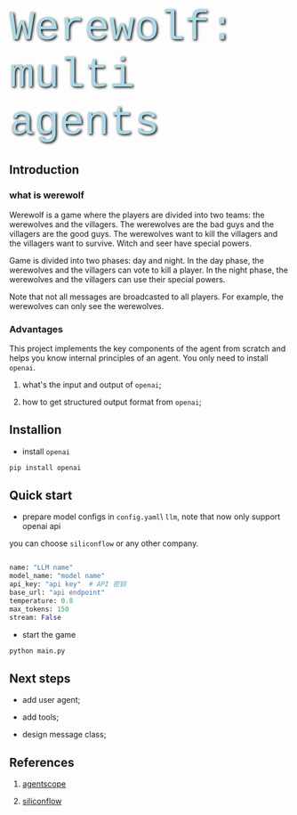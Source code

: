 <html>
<head>
  <style>
    .art-text {
      font-family: 'Courier New', Courier, monospace;
      font-size: 75px;
      color: #ADD8E6; /* 番茄红 */
      text-shadow: 2px 2px 4px #000000; /* 文字阴影 */
    }
  </style>
</head>
<body>
  <div class="art-text"> Werewolf: multi agents</div>
</body>
</html>



## Introduction

### what is werewolf
Werewolf is a game where the players are divided into two teams: the werewolves and the villagers. The werewolves are the bad guys and the villagers are the good guys. The werewolves want to kill the villagers and the villagers want to survive. Witch and seer have special powers.

Game is divided into two phases: day and night. In the day phase, the werewolves and the villagers can vote to kill a player. In the night phase, the werewolves and the villagers can use their special powers.

Note that not all messages are broadcasted to all players. For example, the werewolves can only see the werewolves.


### Advantages

This project implements the key components of the agent from scratch and helps you know internal principles of an agent. You only need to install `openai`.

1. what's the input and output of `openai`;

2. how to get structured output format from `openai`;




## Installion

* install `openai`

```bash
pip install openai
```



## Quick start

* prepare model configs in `config.yaml`\ `llm`, note that now only support openai api

you can choose `siliconflow` or any other company.


```python

name: "LLM name"  
model_name: "model name"  
api_key: "api key"  # API 密钥
base_url: "api endpoint"  
temperature: 0.8  
max_tokens: 150  
stream: False  
```




* start the game

```python
python main.py
```


## Next steps

* add user agent;

* add tools;

* design message class;



## References

1. [agentscope](https://github.com/modelscope/agentscope)

2. [siliconflow](https://cloud.siliconflow.cn/models)